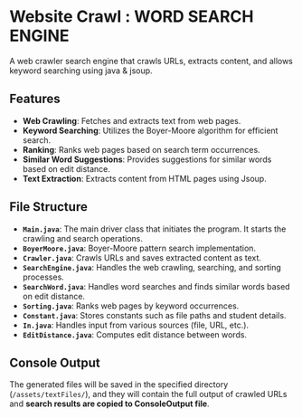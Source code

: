 # Website Crawl : WORD SEARCH ENGINE

A web crawler search engine that crawls URLs, extracts content, and allows keyword searching using java & jsoup. 

## Features

- **Web Crawling**: Fetches and extracts text from web pages.
- **Keyword Searching**: Utilizes the Boyer-Moore algorithm for efficient search.
- **Ranking**: Ranks web pages based on search term occurrences.
- **Similar Word Suggestions**: Provides suggestions for similar words based on edit distance.
- **Text Extraction**: Extracts content from HTML pages using Jsoup.

## File Structure
-  **`Main.java`**: The main driver class that initiates the program. It starts the crawling and search operations.
- **`BoyerMoore.java`**: Boyer-Moore pattern search implementation.
- **`Crawler.java`**: Crawls URLs and saves extracted content as text.
- **`SearchEngine.java`**: Handles the web crawling, searching, and sorting processes.
- **`SearchWord.java`**: Handles word searches and finds similar words based on edit distance.
- **`Sorting.java`**: Ranks web pages by keyword occurrences.
- **`Constant.java`**: Stores constants such as file paths and student details.
- **`In.java`**: Handles input from various sources (file, URL, etc.).
- **`EditDistance.java`**: Computes edit distance between words.

## Console Output 
The generated files will be saved in the specified directory (`/assets/textFiles/`), and they will contain the full output of crawled URLs and **search results are copied to ConsoleOutput file**.


